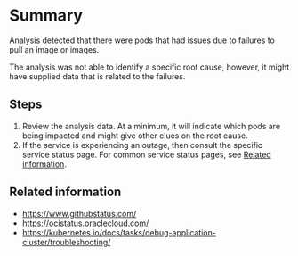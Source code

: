 # Summary
Analysis detected that there were pods that had issues due to failures to pull an image or images.

The analysis was not able to identify a specific root cause, however, it might have supplied data that is related to the failures.

## Steps
1. Review the analysis data. At a minimum, it will indicate which pods are being impacted and might give other clues on the root cause.
2. If the service is experiencing an outage, then consult the specific service status page. For common service status pages, see [Related information](#related-information).

## Related information
* https://www.githubstatus.com/
* https://ocistatus.oraclecloud.com/
* https://kubernetes.io/docs/tasks/debug-application-cluster/troubleshooting/

